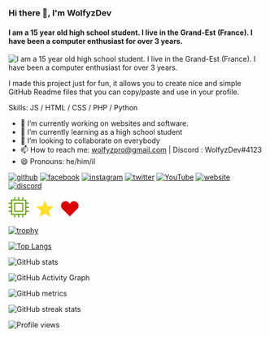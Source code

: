 ### Hi there 👋, I'm WolfyzDev
#### I am a 15 year old high school student. I live in the Grand-Est (France). I have been a computer enthusiast for over 3 years.
![I am a 15 year old high school student. I live in the Grand-Est (France). I have been a computer enthusiast for over 3 years.](https://th.bing.com/th/id/OIP.B0EdaRRvc5K_WC9VslROHgHaE8?pid=ImgDet&rs=1)

I made this project just for fun, it allows you to create nice and simple GitHub Readme files that you can copy/paste and use in your profile.

Skills:  JS / HTML / CSS / PHP / Python

- 🔭 I’m currently working on websites and software. 
- 🌱 I’m currently learning as a high school student 
- 👯 I’m looking to collaborate on everybody 
- 📫 How to reach me: wolfyzpro@gmail.com | Discord : WolfyzDev#4123 
- 😄 Pronouns: he/him/il 


[<img src='https://cdn.jsdelivr.net/npm/simple-icons@3.0.1/icons/github.svg' alt='github' height='40'>](https://github.com/WolfyzDev)  [<img src='https://cdn.jsdelivr.net/npm/simple-icons@3.0.1/icons/facebook.svg' alt='facebook' height='40'>](https://www.facebook.com/WolfyzDev)  [<img src='https://cdn.jsdelivr.net/npm/simple-icons@3.0.1/icons/instagram.svg' alt='instagram' height='40'>](https://www.instagram.com/WolfyzDev/)  [<img src='https://cdn.jsdelivr.net/npm/simple-icons@3.0.1/icons/twitter.svg' alt='twitter' height='40'>](https://twitter.com/WolfyzDev)  [<img src='https://cdn.jsdelivr.net/npm/simple-icons@3.0.1/icons/youtube.svg' alt='YouTube' height='40'>](https://www.youtube.com/channel/WolfyzDev)  [<img src='https://cdn.jsdelivr.net/npm/simple-icons@3.0.1/icons/icloud.svg' alt='website' height='40'>](https://wolfyzdev.github.io/Portfolio/)  [<img src='https://cdn.jsdelivr.net/npm/simple-icons@3.0.1/icons/discord.svg' alt='discord' height='40'>](https://discord.gg/r6Q2RAtXxC)  

<a href='https://docs.github.com/en/developers'><img src='https://raw.githubusercontent.com/acervenky/animated-github-badges/master/assets/devbadge.gif' width='40' height='40'></a> <a href='https://stars.github.com/'><img src='https://raw.githubusercontent.com/acervenky/animated-github-badges/master/assets/starbadge.gif' width='35' height='35'></a> <a href='https://docs.github.com/en/github/supporting-the-open-source-community-with-github-sponsors'><img src='https://raw.githubusercontent.com/acervenky/animated-github-badges/master/assets/sponsorbadge.gif' width='35' height='35'></a> 

[![trophy](https://github-profile-trophy.vercel.app/?username=WolfyzDev)](https://github.com/ryo-ma/github-profile-trophy)

[![Top Langs](https://github-readme-stats.vercel.app/api/top-langs/?username=WolfyzDev)](https://github.com/anuraghazra/github-readme-stats)

![GitHub stats](https://github-readme-stats.vercel.app/api?username=WolfyzDev&show_icons=true&count_private=true)  

![GitHub Activity Graph](https://activity-graph.herokuapp.com/graph?username=WolfyzDev)  

![GitHub metrics](https://metrics.lecoq.io/WolfyzDev)  

![GitHub streak stats](https://github-readme-streak-stats.herokuapp.com/?user=WolfyzDev)  

![Profile views](https://gpvc.arturio.dev/WolfyzDev)  
